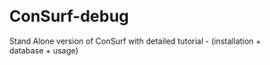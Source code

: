 # ConSurf-debug
Stand Alone version of ConSurf with detailed tutorial - (installation + database + usage)
